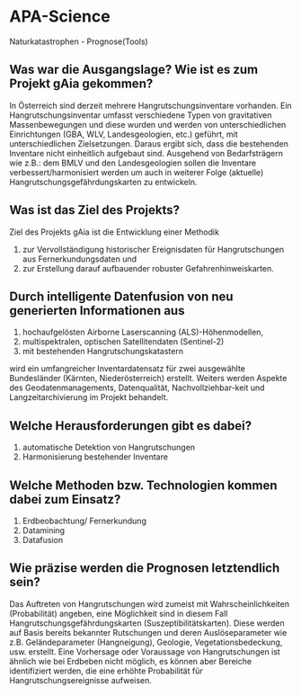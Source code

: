 # APA-Science
Naturkatastrophen - Prognose(Tools)

## Was war die Ausgangslage? Wie ist es zum Projekt gAia gekommen?

In Österreich sind derzeit mehrere Hangrutschungsinventare vorhanden. Ein Hangrutschungsinventar umfasst verschiedene Typen von gravitativen Massenbewegungen und diese wurden und werden von unterschiedlichen Einrichtungen (GBA, WLV, Landesgeologien, etc.) geführt, mit unterschiedlichen Zielsetzungen. Daraus ergibt sich, dass die bestehenden Inventare nicht einheitlich aufgebaut sind.  Ausgehend von Bedarfsträgern wie z.B.: dem BMLV und den Landesgeologien sollen die Inventare verbessert/harmonisiert werden um auch in weiterer Folge (aktuelle) Hangrutschungsgefährdungskarten zu entwickeln. 

## Was ist das Ziel des Projekts?

Ziel des Projekts gAia ist die Entwicklung einer Methodik 
1. zur Vervollständigung historischer Ereignisdaten für Hangrutschungen aus Fernerkundungsdaten und 
1. zur Erstellung darauf aufbauender robuster Gefahrenhinweiskarten. 

## Durch intelligente Datenfusion von neu generierten Informationen aus 

1. hochaufgelösten Airborne Laserscanning (ALS)-Höhenmodellen, 
1. multispektralen, optischen Satellitendaten (Sentinel-2) 
1. mit bestehenden Hangrutschungskatastern 

wird ein umfangreicher Inventardatensatz für zwei ausgewählte Bundesländer (Kärnten, Niederösterreich)  erstellt. Weiters werden Aspekte des Geodatenmanagements, Datenqualität, Nachvollziehbar-keit und Langzeitarchivierung im Projekt behandelt.

## Welche Herausforderungen gibt es dabei?

1. automatische Detektion von Hangrutschungen
1. Harmonisierung bestehender Inventare

## Welche Methoden bzw. Technologien kommen dabei zum Einsatz?

1. Erdbeobachtung/ Fernerkundung 
1. Datamining
1. Datafusion 

## Wie präzise werden die Prognosen letztendlich sein?

Das Auftreten von Hangrutschungen wird zumeist mit Wahrscheinlichkeiten (Probabilität) angeben, eine Möglichkeit sind in diesem Fall Hangrutschungsgefährdungskarten (Suszeptibilitätskarten). Diese werden auf Basis bereits bekannter Rutschungen und deren Auslöseparameter wie z.B. Geländeparameter (Hangneigung), Geologie, Vegetationsbedeckung, usw. erstellt. Eine Vorhersage oder Voraussage von Hangrutschungen ist ähnlich wie bei Erdbeben nicht möglich, es können aber Bereiche identifiziert werden, die eine erhöhte Probabilität für Hangrutschungsereignisse aufweisen.
